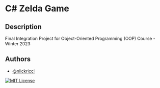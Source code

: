 # C# Zelda Game
## Description
Final Integration Project for Object-Oriented Programming (OOP) Course - Winter 2023
## Authors
- [@niickricci](https://www.github.com/niickricci)

[![MIT License](https://img.shields.io/badge/License-MIT-green.svg)](https://choosealicense.com/licenses/mit/)
